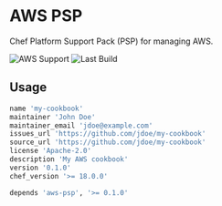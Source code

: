 # AWS PSP

Chef Platform Support Pack (PSP) for managing AWS.

![AWS Support](https://img.shields.io/badge/AWS%20Resources-591-orange)
![Last Build](https://img.shields.io/badge/Last%20build-20221117-grey)

## Usage

```ruby
name 'my-cookbook'
maintainer 'John Doe'
maintainer_email 'jdoe@example.com'
issues_url 'https://github.com/jdoe/my-cookbook'
source_url 'https://github.com/jdoe/my-cookbook'
license 'Apache-2.0'
description 'My AWS cookbook'
version '0.1.0'
chef_version '>= 18.0.0'

depends 'aws-psp', '>= 0.1.0'
```
